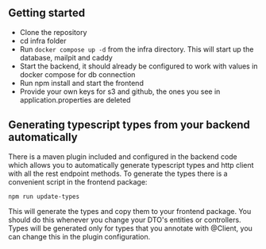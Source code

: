 ## Getting started

- Clone the repository
- cd infra folder
- Run ```docker compose up -d``` from the infra directory. This will start up the database, mailpit and caddy
- Start the backend, it should already be configured to work with values in docker compose for db connection
- Run npm install and start the frontend
- Provide your own keys for s3 and github, the ones you see in application.properties are deleted

## Generating typescript types from your backend automatically

There is a maven plugin included and configured in the backend code which allows you to automatically generate typescript types and http client with all the rest endpoint methods.
To generate the types there is a convenient script in the frontend package:

`npm run update-types`

This will generate the types and copy them to your frontend package. You should do this whenever you change your DTO's entities or controllers.
Types will be generated only for types that you annotate with @Client, you can change this in the plugin configuration.
